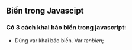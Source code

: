 ## Biến trong Javascipt

### Có 3 cách khai báo biến trong javascript:
* Dùng var khai báo biến.
 Var *tenbien*; 
 
